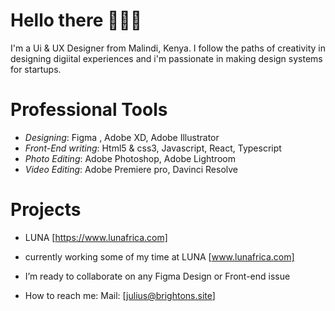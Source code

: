 # Hello there 🙋🏾‍♂️

I'm a Ui & UX Designer from Malindi, Kenya. I follow the paths of creativity in designing digiital experiences and i'm passionate in making design systems for startups.

# Professional Tools
- *Designing*: Figma , Adobe XD, Adobe Illustrator
- *Front-End writing*: Html5 & css3, Javascript, React, Typescript
- *Photo Editing*: Adobe Photoshop, Adobe Lightroom
- *Video Editing*: Adobe Premiere pro, Davinci Resolve

# Projects
- LUNA  [https://www.lunafrica.com]


- currently working some of my time at LUNA [www.lunafrica.com]
- I’m ready to collaborate on any Figma Design or Front-end issue
- How to reach me: Mail: [julius@brightons.site]
